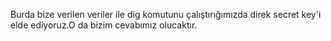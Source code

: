 Burda bize verilen veriler ile dig komutunu çalıştırığımızda direk secret key'i elde ediyoruz.O da bizim cevabımız olucaktır.
